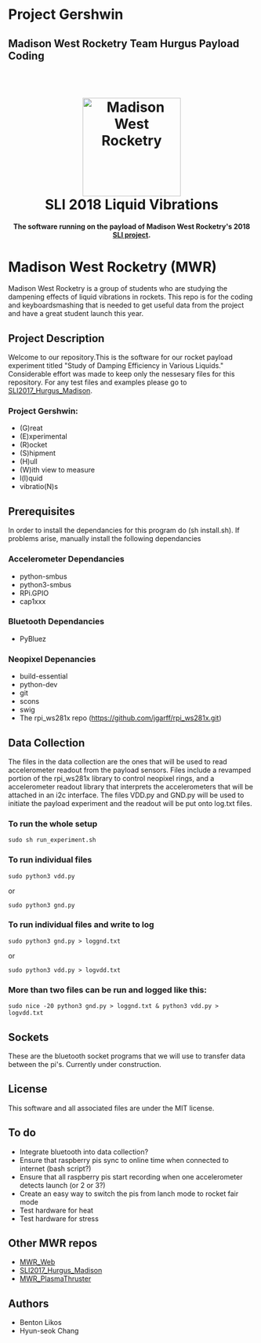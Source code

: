 # Project Gershwin
## Madison West Rocketry Team Hurgus Payload Coding

<h1 align="center">
  <br>
  <a href="http://liquid.westrocketry.com/index.html"><img src="http://liquid.westrocketry.com/images/patch.png" alt="Madison West Rocketry" width="200"></a>
  <br>
  SLI 2018 Liquid Vibrations
  <br>
</h1>

<h4 align="center">The software running on the payload of Madison West Rocketry's 2018 <a href="https://www.nasa.gov/audience/forstudents/studentlaunch/home/index.html" target="_blank">SLI project</a>.</h4>

# Madison West Rocketry (MWR)
Madison West Rocketry is a group of students who are studying the dampening effects of liquid vibrations in rockets. This repo is for the coding and keyboardsmashing that is needed to get useful data from the project and have a great student launch this year.

## Project Description
Welcome to our repository.This is the software for our
rocket payload experiment titled "Study of Damping Efficiency in Various Liquids." Considerable
effort was made to keep only the nessesary files for this repository. For any test files and examples
please go to [SLI2017_Hurgus_Madison](https://github.com/94KeyboardsSmashed/SLI2017_Hurgus_Madison).

### Project Gershwin:
- (G)reat
- (E)xperimental
- (R)ocket
- (S)hipment
- (H)ull
- (W)ith view to measure
- l(I)quid
- vibratio(N)s

## Prerequisites
In order to install the dependancies for this program do (sh install.sh). If problems arise, manually install
the following dependancies

### Accelerometer Dependancies
- python-smbus
- python3-smbus
- RPi.GPIO
- cap1xxx

### Bluetooth Dependancies
- PyBluez

### Neopixel Depenancies
- build-essential 
- python-dev 
- git 
- scons
- swig
- The rpi\_ws281x repo (https://github.com/jgarff/rpi_ws281x.git)

## Data Collection
The files in the data collection are the ones that will be used to read accelerometer readout from the payload
sensors. Files include a revamped portion of the rpi_ws281x library to control neopixel rings, and a accelerometer
readout library that interprets the accelerometers that will be attached in an i2c interface. The files VDD.py 
and GND.py will be used to initiate the payload experiment and the readout will be put onto log.txt files. 
### To run the whole setup 
```
sudo sh run_experiment.sh
```
### To run individual files
```
sudo python3 vdd.py
```
or
```
sudo python3 gnd.py
```
### To run individual files and write to log
```
sudo python3 gnd.py > loggnd.txt
```
or
```
sudo python3 vdd.py > logvdd.txt
```
### More than two files can be run and logged like this:
```
sudo nice -20 python3 gnd.py > loggnd.txt & python3 vdd.py > logvdd.txt
```

## Sockets
These are the bluetooth socket programs that we will use to transfer data between the pi's. Currently under
construction.

## License
This software and all associated files are under the MIT license.

## To do
- Integrate bluetooth into data collection?
- Ensure that raspberry pis sync to online time when connected to internet (bash script?)
- Ensure that all raspberry pis start recording when one accelerometer detects launch (or 2 or 3?)
- Create an easy way to switch the pis from lanch mode to rocket fair mode
- Test hardware for heat
- Test hardware for stress

## Other MWR repos
- [MWR_Web](https://github.com/googites/MWR_Web-/blob/master/README.md)
- [SLI2017_Hurgus_Madison](https://github.com/94KeyboardsSmashed/SLI2017_Hurgus_Madison)
- [MWR_PlasmaThruster](https://github.com/googites/MWR_PlasmaThuster)

## Authors
- Benton Likos
- Hyun-seok Chang


